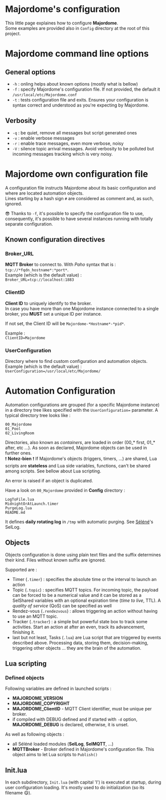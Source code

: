 Majordome's configuration
=========================

This little page explaines how to configure **Majordome**.<br>
Some examples are provided also in `Config` directory at the root of this project.

# Majordome command line options

## General options
- `-h` : onling helps about known options (mostly what is bellow)
- `-f` : specify Majordome's configuration file. If not provided, the default it `/usr/local/etc/Majordome.conf`
- `-t` : tests configuration file and exits. Ensures your configuration is syntax correct and understood as you're expecting by Majordome.

## Verbosity
- `-q` : be quiet, remove all messages but script generated ones
- `-v` : enable verbose messages
- `-r` : enable trace messages, even more verbose, noisy
- `-V` : silence topic arrival messages. Avoid verbosity to be polluted but incoming messages tracking which is very noisy.

# Majordome own configuration file

A configuration file instructs Majordome about its basic configuration and where are located automation objects.<br>
Lines starting by a hash sign `#` are considered as comment and, as such, ignored.

:sunglasses: Thanks to `-f`, it's possible to specify the configuration file to use, consequently, it's possible to have several instances running with totally separate configuration.

## Known configuration directives
### Broker_URL
**MQTT Broker** to connect to. With *Paho* syntax that is : `tcp://*fqdn_hostname*:*port*`.<br>
Example (which is the default value) :<br>
`Broker_URL=tcp://localhost:1883`

### ClientID
**Client ID** to uniquely identify to the broker.<br> In case you have more than one Majordome instance connected to a single broker, you **MUST** set a unique ID per instance.

If not set, the Client ID will be `Majordome-*Hostname*-*pid*`.

Example :<br>
`ClientID=Majordome`

### UserConfiguration
Directory where to find custom configuration and automation objects.<br>
Example (which is the default value) :<br>
``UserConfiguration=/usr/local/etc/Majordome/``

# Automation Configuration

Automation configurations are grouped (for a specific Majordome instance) in a directory tree likes specified with the `UserConfiguration=` parameter. A typical directory tree looks like :
```
00_Majordome
01_Pool
02_LivingRoom
```

Directories, also known as *containers*, are loaded in order (00_* first, 01_* after, etc ...). As soon as declared, Majordome objects can be used in further ones.<br>
:exclamation: **Notez-bien** :exclamation: If Majordome's objects (triggers, timers, ...) are shared, Lua scripts are **stateless** and Lua side variables, functions, can't be shared among scripts. See bellow about Lua scripting.

An error is raised if an object is duplicated.

Have a look on `00_Majordome` provided in **Config** directory : 
```
LogToFile.lua
MidnightOrAtLaunch.timer
PurgeLog.lua
README.md
```
It defines **daily rotating log** in `/tmp` with automatic purging. See [Séléné](https://github.com/destroyedlolo/Selene)'s SelLog.

## Objects
Objects configuration is done using plain text files and the suffix determines their kind. Files without known suffix are ignored.

Supported are :
- Timer (`.timer`) : specifies the absolute time or the interval to launch an action
- Topic (`.topic`) :  specifies MQTT topics. For incoming topic, the payload can be forced to be a numerical value and it can be stored as a SelShared variables with an optional expiration time (*time to live*, TTL). A *quality of service* (QoS) can be specified as well
- Rendez-vous (`.rendezvous`) : allows triggering an action without having to use an MQTT topic.
- Tracker (`.tracker`) : a simple but powerful state box to track some activities. Start an action at after an even, track its advancement, finishing it.
- last but not least, Tasks (`.lua`) are Lua script that are triggered by events described above. Processing data, storing them, decision-making, triggering other objects ... they are the brain of the automation.

## Lua scripting

### Defined objects

Following variables are defined in launched scripts :
- **MAJORDOME_VERSION**
- **MAJORDOME_COPYRIGHT**
- **MAJORDOME_ClientID** - MQTT Client identifier, must be unique per broker.
- if compiled with DEBUG defined and if started with `-d` option, **MAJORDOME_DEBUG** is declared, otherwise, it is unset.

As well as following objects :
- all Séléné loaded modules (**SelLog**, **SelMQTT**, ...)
- **MQTTBroker** - Broker defined in Majordome's configuration file. This object aims to let Lua scripts to `Publish()` 

## Init.lua
In each subdirectory, `Init.lua` (with capital 'I') is executed at startup, during user configuration loading. It's mostly used to do initialization (so its filename :yum:).


